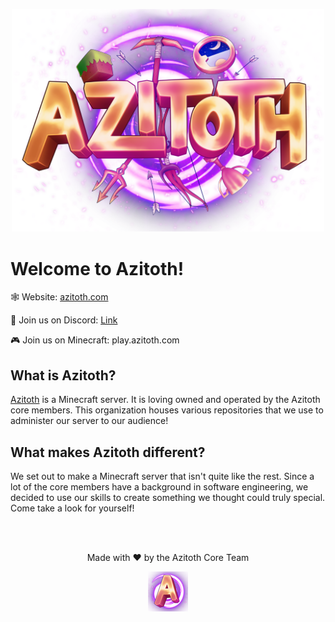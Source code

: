 <p align="center">
  <img src="assets/logo_scaled.png" style="max-width:500px" />
</p>

# Welcome to Azitoth!

🕸️ Website: [azitoth.com](https://azitoth.com)

📢 Join us on Discord: [Link](https://discord.gg/m2c6D2U6QH)

🎮 Join us on Minecraft: play.azitoth.com

## What is Azitoth?

[Azitoth](https://azitoth.com) is a Minecraft server. It is loving owned and operated by the Azitoth core members. This organization houses various repositories that we use to administer our server to our audience!

## What makes Azitoth different?

We set out to make a Minecraft server that isn't quite like the rest. Since a lot of the core members have a background in software engineering, we decided to use our skills to create something we thought could truly special. Come take a look for yourself!

<br/>
<br/>

<p align="center">
    Made with ❤️ by the Azitoth Core Team
</p>

<p align="center">
  <img src="assets/icon_256.png" style="max-width:500px" />
</p>
